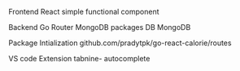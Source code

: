 Frontend
  React 
    simple functional component

Backend
  Go
    Router
    MongoDB packages
DB
  MongoDB

Package Intialization
  github.com/pradytpk/go-react-calorie/routes


VS code Extension
  tabnine- autocomplete 